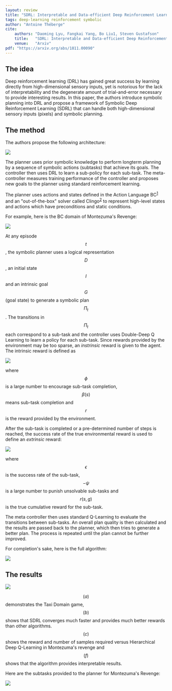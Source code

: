 ```yaml
---
layout: review
title: "SDRL: Interpretable and Data-efficient Deep Reinforcement Learning Leveraging Symbolic Planning"
tags: deep-learning reinforcement symbolic
author: "Antoine Théberge"
cite:
    authors: "Daoming Lyu, Fangkai Yang, Bo Liu1, Steven Gustafson"
    title:   "SDRL: Interpretable and Data-efficient Deep Reinforcement Learning Leveraging Symbolic Planning"
    venue:   "Arxiv"
pdf: "https://arxiv.org/abs/1811.00090"
---
```


## The idea

Deep reinforcement learning (DRL) has gained great success by learning directly from high-dimensional sensory inputs, yet is notorious for the lack of interpretability and the degenerate amount of trial-and-error necessary to provide interesting results. In this paper, the authors introduce symbolic planning into DRL and propose a framework of Symbolic Deep Reinforcement Learning (SDRL) that can handle both high-dimensional sensory inputs (pixels) and symbolic planning.

## The method

The authors propose the following architecture:

![](/article/images/sdrl/model.jpg)

The planner uses prior symbolic knowledge to perform longterm planning by a sequence of symbolic actions (subtasks) that achieve its goals. The controller then uses DRL to learn a sub-policy for each sub-task. The meta-controller measures training performance of the controller and proposes new goals to the planner using standard reinforcement learning.

The planner uses actions and states defined in the Action Language BC<sup>[1](http://citeseerx.ist.psu.edu/viewdoc/download?doi=10.1.1.409.1750&rep=rep1&type=pdf)</sup> and an "out-of-the-box" solver called Clingo<sup>[2](https://potassco.org/clingo)</sup> to represent high-level states and actions which have preconditions and static conditions. 

For example, here is the BC domain of Montezuma's Revenge:

![](/article/images/sdrl/bc.jpg)

At any episode $$ t $$, the symbolic planner uses a logical representation $$ D $$, an initial state $$ I $$ and an intrinsic goal $$ G $$ (goal state) to generate a symbolic plan $$ \Pi_t $$. The transitions in $$ \Pi_t $$ each correspond to a sub-task and the controller uses Double-Deep Q Learning to learn a policy for each sub-task. Since rewards provided by the environment may be too sparse, an _instrinsic_ reward is given to the agent. The intrinsic reward is defined as 

![](/article/images/sdrl/intrinsic.jpg)

where $$ \phi $$ is a large number to encourage sub-task completion, $$ \beta (s) $$ means sub-task completion and $$ r $$ is the reward provided by the environment. 

After the sub-task is completed or a pre-determined number of steps is reached, the success rate of the true environmental reward is used to define an _extrinsic_ reward:

![](/article/images/sdrl/extrinsic.jpg)

where $$ \epsilon $$ is the success rate of the sub-task, $$ - \psi $$ is a large number to punish unsolvable sub-tasks and $$ r(s, g) $$ is the true cumulative reward for the sub-task.

The meta controller then uses standard Q-Learning to evaluate the transitions between sub-tasks. An overall plan quality is then calculated and the results are passed back to the planner, which then tries to generate a better plan. The process is repeated until the plan cannot be further improved.

For completion's sake, here is the full algorithm:

![](/article/images/sdrl/algorithm.jpg)


## The results

![](/article/images/sdrl/results.jpg)

$$ (a) $$ demonstrates the Taxi Domain game, $$ (b) $$ shows that SDRL converges much faster and provides much better rewards than other algorithms. $$ (c) $$ shows the reward and number of samples required versus Hierarchical Deep Q-Learning in Montezuma's revenge and $$ (f) $$ shows that the algorithm provides interpretable results.

Here are the subtasks provided to the planner for Montezuma's Revenge:

![](/article/images/sdrl/subtasks.jpg)


